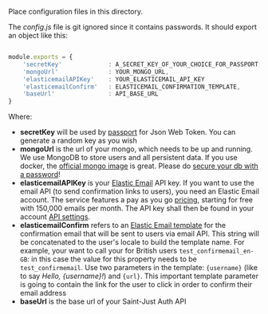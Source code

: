 Place configuration files in this directory.

The *config.js* file is git ignored since it contains passwords.
It should export an object like this: 

```javascript

module.exports = {
    'secretKey'				: A_SECRET_KEY_OF_YOUR_CHOICE_FOR_PASSPORT,
    'mongoUrl' 				: YOUR_MONGO_URL,
    'elasticemailAPIKey'	: YOUR_ELASTICEMAIL_API_KEY
    'elasticemailConfirm'	: ELASTICEMAIL_CONFIRMATION_TEMPLATE,
    'baseUrl'				: API_BASE_URL
}

```
Where:

+ __secretKey__ will be used by [passport](http://passportjs.org) for Json Web Token. You can generate a random key as you wish
+ __mongoUrl__ is the url of your mongo, which needs to be up and running. We use MongoDB to store users and all persistent data. If you use docker, the [official mongo image](https://hub.docker.com/r/_/mongo) is great. Please do [secure your db with a password](https://docs.mongodb.com/manual/core/authentication)!
+ __elasticemailAPIKey__ is your [Elastic Email](https://elasticemail.com) API key. If you want to use the email API (to send confirmation links to users), you need an Elastic Email account. The service features a pay as you go [pricing](https://elasticemail.com/pricing), starting for free with 150,000 emails per month. The API key shall then be found in your account [API settings](https://elasticemail.com/account/#/settings/apiconfiguration).
+ __elasticemailConfirm__ refers to an [Elastic Email template](https://elasticemail.com/support/user-interface/templates) for the confirmation email that will be sent to users via email API. This string will be concatenated to the user's locale to build the template name. For example, your want to call your for British users `test_confirmemail_en-GB`: in this case the value for this property needs to be `test_confirmemail`. Use two parameters in the template: `{username}` (like to say *Hello, {username}!*) and `{url}`. This important template parameter is going to contain the link for the user to click in order to confirm their email address    
+ __baseUrl__ is the base url of your Saint-Just Auth API
